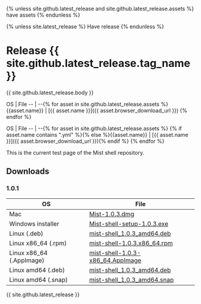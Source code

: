 
{% unless site.github.latest_release and site.github.latest_release.assets %}
 have assets 
{% endunless %}

{% unless site.latest_release %}
  Have release
{% endunless %}


# Release {{ site.github.latest_release.tag_name }}

{{ site.github.latest_release.body }}

OS | File
-- | --{% for asset in site.github.latest_release.assets %}
{{asset.name}} | [{{ asset.name }}]({{ asset.browser_download_url }})
{% endfor %}

OS | File
-- | --{% for asset in site.github.latest_release.assets %}
{% if asset.name contains ".yml" %}{% else %}{{asset.name}} | [{{ asset.name }}]({{ asset.browser_download_url }}){% endif %}
{% endfor %}


This is the current test page of the Mist shell repository.

## Downloads

### 1.0.1

OS | File
-- | -- 
Mac | [Mist-1.0.3.dmg](https://github.com/ethereum/mist-shell/releases/download/untagged-3481f969b1bfb44bd2de/Mist-1.0.3.dmg)
Windows installer | [Mist-shell-setup-1.0.3.exe](https://github.com/ethereum/mist-shell/releases/download/untagged-3481f969b1bfb44bd2de/mist-shell-setup-1.0.3.exe)
Linux (.deb) | [mist-shell_1.0.3_amd64.deb](https://github.com/ethereum/mist-shell/releases/download/untagged-3481f969b1bfb44bd2de/mist-shell_1.0.3_amd64.deb)
Linux x86_64 (.rpm) | [mist-shell-1.0.3.x86_64.rpm](https://github.com/ethereum/mist-shell/releases/download/untagged-3481f969b1bfb44bd2de/mist-shell-1.0.3.x86_64.rpm)
Linux x86_64 (.AppImage) | [mist-shell-1.0.3-x86_64.AppImage](https://github.com/ethereum/mist-shell/releases/download/untagged-3481f969b1bfb44bd2de/mist-shell-1.0.3-x86_64.AppImage)
Linux amd64 (.deb) | [mist-shell_1.0.3_amd64.deb](https://github.com/ethereum/mist-shell/releases/download/untagged-3481f969b1bfb44bd2de/mist-shell_1.0.3_amd64.deb)
Linux amd64 (.snap) | [mist-shell_1.0.3_amd64.snap](https://github.com/ethereum/mist-shell/releases/download/untagged-3481f969b1bfb44bd2de/mist-shell_1.0.3_amd64.snap)


<div class="hidden">
{{ site.github.latest_release }}
</div>
